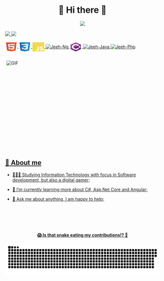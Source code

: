 <div align="center">
 <h1>👋 Hi there 👋</h1>

![](https://visitor-badge.glitch.me/badge?page_id=jeehsantos.jeehsantos)
  </div>
      <div>
      <a href="https://github.com/jeehsantos">
      <img height="180em" src="https://github-readme-stats.vercel.app/api?username=jeehsantos&show_icons=true&theme=dracula&include_all_commits=true&count_private=true"/>
      <img height="180em" src="https://github-readme-stats.vercel.app/api/top-langs/?username=jeehsantos&layout=compact&langs_count=7&theme=dracula"/>
      </div>
    
  <div style="display: inline_block"><br>
      <img align="center" alt="Jeeh-HTML" height="30" width="40" src="https://raw.githubusercontent.com/devicons/devicon/master/icons/html5/html5-original.svg">
      <img align="center" alt="Jeeh-CSS" height="30" width="40" src="https://raw.githubusercontent.com/devicons/devicon/master/icons/css3/css3-original.svg">
      <img align="center" alt="Jeeh-Js" height="30" width="40" src="https://raw.githubusercontent.com/devicons/devicon/master/icons/javascript/javascript-plain.svg">
      <img align="center" alt="Jeeh-Ng" height="30" width="40" src="https://icongr.am/devicon/angularjs-original.svg?size=115&color=ffffff">
      <img align="center" alt="Jeeh-Csharp" height="30" width="40" src="https://raw.githubusercontent.com/devicons/devicon/master/icons/csharp/csharp-original.svg">
      <img align="center" alt="Jeeh-Java" height="45" width="50" src="https://icongr.am/devicon/java-plain-wordmark.svg?size=115&color=ffffff">
      <img align="center" alt="Jeeh-Php" height="45" width="50" src="https://icongr.am/devicon/php-original.svg?size=115&color=ffffff">
  </div>

  ##
<img align="right" alt="GIF" src="https://github.com/abhisheknaiidu/abhisheknaiidu/blob/master/code.gif?raw=true" width="500" height="320" />

## :runner: About me

- 👨🏽‍💻 Studying Information Technology with focus in Software development, but also a digital gamer;
- 🌱 I’m currently learning more about C#, Asp.Net Core and Angular; 
- 💬 Ask me about anything, I am happy to help;
 
   ##
 
  

<div align="center">
  <br />
  <br />
  <br />
  <h4>😱 Is that snake eating my contributions!? 🐍</h4>

 ![Snake animation](https://github.com/jeehsantos/jeehsantos/blob/output/github-contribution-grid-snake.svg)
</div>
 
